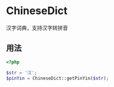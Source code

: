 # ChineseDict
汉字词典，支持汉字转拼音

## 用法
```php
<?php

$str = '汉';
$pinYin = ChineseDict::getPinYin($str);

```
